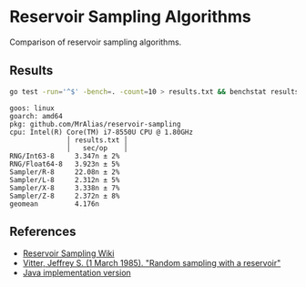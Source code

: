 # Reservoir Sampling Algorithms

Comparison of reservoir sampling algorithms.

## Results

```sh
go test -run='^$' -bench=. -count=10 > results.txt && benchstat results.txt
```

```
goos: linux
goarch: amd64
pkg: github.com/MrAlias/reservoir-sampling
cpu: Intel(R) Core(TM) i7-8550U CPU @ 1.80GHz
              │ results.txt │
              │   sec/op    │
RNG/Int63-8     3.347n ± 2%
RNG/Float64-8   3.923n ± 5%
Sampler/R-8     22.08n ± 2%
Sampler/L-8     2.312n ± 5%
Sampler/X-8     3.338n ± 7%
Sampler/Z-8     2.372n ± 8%
geomean         4.176n
```

## References

- [Reservoir Sampling Wiki](https://en.wikipedia.org/wiki/Reservoir_sampling)
- [Vitter, Jeffrey S. (1 March 1985). "Random sampling with a reservoir"](http://www.cs.umd.edu/~samir/498/vitter.pdf)
- [Java implementation version](https://richardstartin.github.io/posts/reservoir-sampling)
